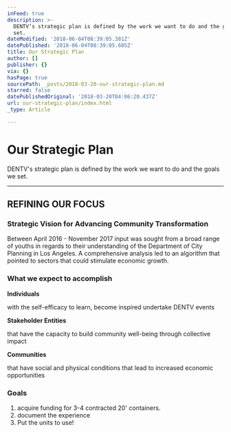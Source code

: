 ```yaml
---
inFeed: true
description: >-
  DENTV’s strategic plan is defined by the work we want to do and the goals we
  set.
dateModified: '2018-06-04T08:39:05.381Z'
datePublished: '2018-06-04T08:39:05.605Z'
title: Our Strategic Plan
author: []
publisher: {}
via: {}
hasPage: true
sourcePath: _posts/2018-03-20-our-strategic-plan.md
starred: false
datePublishedOriginal: '2018-03-20T04:06:20.437Z'
url: our-strategic-plan/index.html
_type: Article

---
```

# Our Strategic Plan

DENTV's strategic plan is defined by the work we want to do and the goals we set.

---

## REFINING OUR FOCUS

### Strategic Vision for Advancing Community Transformation

Between April 2016 - November 2017 input was sought from a broad range of youths in regards to their understanding of the Department of City Planning in Los Angeles. A comprehensive analysis led to an algorithm that pointed to sectors that could stimulate economic growth.

### What we expect to accomplish

**Individuals**

with the self-efficacy to learn, become inspired undertake DENTV events

**Stakeholder Entities**

that have the capacity to build community well-being through collective impact

**Communities**

that have social and physical conditions that lead to increased economic opportunities

### Goals

1. acquire funding for 3-4 contracted 20' containers.
2. document the experience
3. Put the units to use!